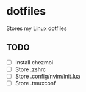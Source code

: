 # dotfiles
Stores my Linux dotfiles

## TODO
- [ ] Install chezmoi
- [ ] Store .zshrc
- [ ] Store .config/nvim/init.lua
- [ ] Store .tmuxconf
